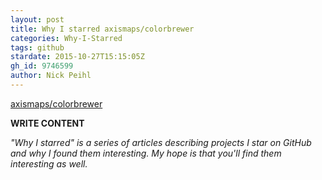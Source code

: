 ```yaml
---
layout: post
title: Why I starred axismaps/colorbrewer
categories: Why-I-Starred
tags: github
stardate: 2015-10-27T15:15:05Z
gh_id: 9746599
author: Nick Peihl
---
```


[axismaps/colorbrewer](https://github.com/axismaps/colorbrewer)

**WRITE CONTENT**

*"Why I starred" is a series of articles describing projects I star on GitHub and why I found them interesting. My hope is that you'll find them interesting as well.*


